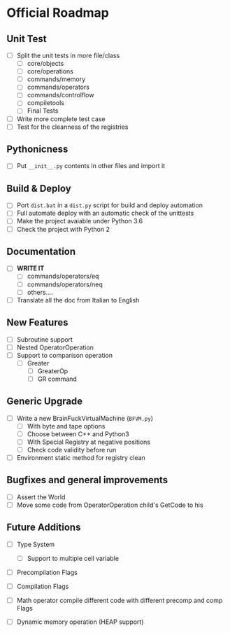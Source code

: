 # Official Roadmap
## Unit Test
- [ ] Split the unit tests in more file/class
    - [ ] core/objects
    - [ ] core/operations
    - [ ] commands/memory
    - [ ] commands/operators
    - [ ] commands/controlflow
    - [ ] compiletools
    - [ ] Final Tests
- [ ] Write more complete test case
- [ ] Test for the cleanness of the registries
## Pythonicness
- [ ] Put `__init__.py` contents in other files and import it
## Build & Deploy
- [ ] Port `dist.bat` in a `dist.py` script for build and deploy automation
- [ ] Full automate deploy with an automatic check of the unittests
- [ ] Make the project avaiable under Python 3.6
- [ ] Check the project with Python 2
## Documentation
- [ ] **WRITE IT**
    - [ ] commands/operators/eq
    - [ ] commands/operators/neq
    - [ ] others....
- [ ] Translate all the doc from Italian to English
## New Features
- [ ] Subroutine support
- [ ] Nested OperatorOperation
- [ ] Support to comparison operation
    - [ ] Greater
        - [ ] GreaterOp
        - [ ] GR command
## Generic Upgrade
- [ ] Write a new BrainFuckVirtualMachine (`BFVM.py`)
    - [ ] With byte and tape options
    - [ ] Choose between C++ and Python3
    - [ ] With Special Registry at negative positions
    - [ ] Check code validity before run
- [ ] Environment static method for registry clean
## Bugfixes and general improvements
- [ ] Assert the World
- [ ] Move some code from OperatorOperation child's GetCode to his
## Future Additions
- [ ] Type System
    - [ ] Support to multiple cell variable
- [ ] Precompilation Flags
- [ ] Compilation Flags
- [ ] Math operator compile different code with different precomp and comp Flags
- [ ] Dynamic memory operation (HEAP support)

